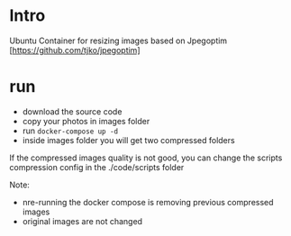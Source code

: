 # Intro
Ubuntu Container for resizing images based on Jpegoptim [https://github.com/tjko/jpegoptim]  
 # run 
 - download the source code 
 - copy your photos in images folder
 - run `docker-compose up -d` 
 - inside images folder you will get two compressed folders 

 If the compressed images quality is not good, you can change the scripts compression config
 in the ./code/scripts folder

 Note: 
 - nre-running the docker compose is removing previous compressed images
 - original images are not changed 